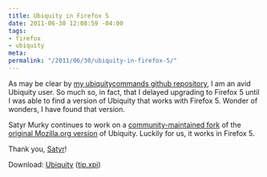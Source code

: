 ```yaml
---
title: Ubiquity in Firefox 5
date: 2011-06-30 12:08:59 -04:00
tags:
- firefox
- ubiquity
meta:
permalink: "/2011/06/30/ubiquity-in-firefox-5/"
---
```

<p>As may be clear by <a href="https://github.com/jasonkarns/ubiquitycommands">my ubiquitycommands github repository</a>, I am an avid Ubiquity user. So much so, in fact, that I delayed upgrading to Firefox 5 until I was able to find a version of Ubiquity that works with Firefox 5. Wonder of wonders, I have found that version.</p>
<p>Satyr Murky continues to work on a <a href="https://bitbucket.org/satyr/ubiquity">community-maintained fork</a> of the <a href="http://mozillalabs.com/ubiquity">original Mozilla.org version</a> of Ubiquity. Luckily for us, it works in Firefox 5.</p>
<p>Thank you, <a href="https://bitbucket.org/satyr">Satyr</a>!</p>
<p>Download: <a href="https://bitbucket.org/satyr/ubiquity/downloads">Ubiquity</a> (<a href="https://bitbucket.org/satyr/ubiquity/downloads/tip.xpi">tip.xpi</a>)</p>
